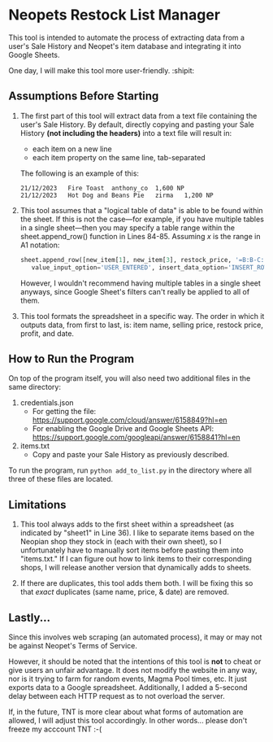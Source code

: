 # Neopets Restock List Manager
This tool is intended to automate the process of extracting data from a user's Sale History and Neopet's item database and integrating it into Google Sheets.

One day, I will make this tool more user-friendly. :shipit:

## Assumptions Before Starting
1. The first part of this tool will extract data from a text file containing the user's Sale History. By default, directly copying and pasting your Sale History **(not including the headers)** into a text file will result in:

   - each item on a new line
   - each item property on the same line, tab-separated

   The following is an example of this:
   ```
   21/12/2023	Fire Toast	anthony_co	1,600 NP
   21/12/2023	Hot Dog and Beans Pie	zirma	1,200 NP
   ```

2. This tool assumes that a "logical table of data" is able to be found within the sheet. If this is not the case—for example, if you have multiple tables in a single sheet—then you may specify a table range within the sheet.append_row() function in Lines 84-85. Assuming *x* is the range in A1 notation:
   
   ```python
   sheet.append_row([new_item[1], new_item[3], restock_price, '=B:B-C:C', new_item[0]],
      value_input_option='USER_ENTERED', insert_data_option='INSERT_ROWS', table_range='x')
   ```

   However, I wouldn't recommend having multiple tables in a single sheet anyways, since Google Sheet's filters can't really be applied to all of them.

3. This tool formats the spreadsheet in a specific way. The order in which it outputs data, from first to last, is: item name, selling price, restock price, profit, and date.

## How to Run the Program
On top of the program itself, you will also need two additional files in the same directory:

1. credentials.json
   - For getting the file: https://support.google.com/cloud/answer/6158849?hl=en
   - For enabling the Google Drive and Google Sheets API: https://support.google.com/googleapi/answer/6158841?hl=en
2. items.txt
   - Copy and paste your Sale History as previously described.

To run the program, run `python add_to_list.py` in the directory where all three of these files are located.

## Limitations
1. This tool always adds to the first sheet within a spreadsheet (as indicated by "sheet1" in Line 36). I like to separate items based on the Neopian shop they stock in (each with their own sheet), so I unfortunately have to manually sort items before pasting them into "items.txt." If I can figure out how to link items to their corresponding shops, I will release another version that dynamically adds to sheets.

2. If there are duplicates, this tool adds them both. I will be fixing this so that *exact* duplicates (same name, price, & date) are removed.

## Lastly...
Since this involves web scraping (an automated process), it may or may not be against Neopet's Terms of Service.

However, it should be noted that the intentions of this tool is **not** to cheat or give users an unfair advantage. It does not modify the website in any way, nor is it trying to farm for random events, Magma Pool times, etc. It just exports data to a Google spreadsheet. Additionally, I added a 5-second delay between each HTTP request as to not overload the server.

If, in the future, TNT is more clear about what forms of automation are allowed, I will adjust this tool accordingly. In other words... please don't freeze my acccount TNT :-(
